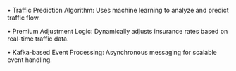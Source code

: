 • Traffic Prediction Algorithm: Uses machine learning to analyze and predict traffic flow.

• Premium Adjustment Logic: Dynamically adjusts insurance rates based on real-time traffic data.

• Kafka-based Event Processing: Asynchronous messaging for scalable event handling.

